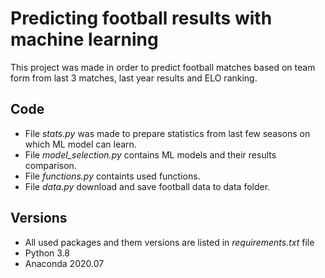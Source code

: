 # Predicting football results with machine learning

This project was made in order to predict football matches based on team form from last 3 matches, last year results and ELO ranking.

## Code
- File _stats.py_ was made to prepare statistics from last few seasons on which ML model can learn.
- File _model_selection.py_ contains ML models and their results comparison.
- File _functions.py_ containts used functions.
- File _data.py_ download and save football data to data folder.

## Versions
- All used packages and them versions are listed in  _requirements.txt_  file
- Python 3.8
- Anaconda 2020.07
